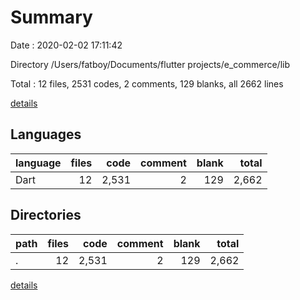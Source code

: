 # Summary

Date : 2020-02-02 17:11:42

Directory /Users/fatboy/Documents/flutter projects/e_commerce/lib

Total : 12 files,  2531 codes, 2 comments, 129 blanks, all 2662 lines

[details](details.md)

## Languages
| language | files | code | comment | blank | total |
| :--- | ---: | ---: | ---: | ---: | ---: |
| Dart | 12 | 2,531 | 2 | 129 | 2,662 |

## Directories
| path | files | code | comment | blank | total |
| :--- | ---: | ---: | ---: | ---: | ---: |
| . | 12 | 2,531 | 2 | 129 | 2,662 |

[details](details.md)